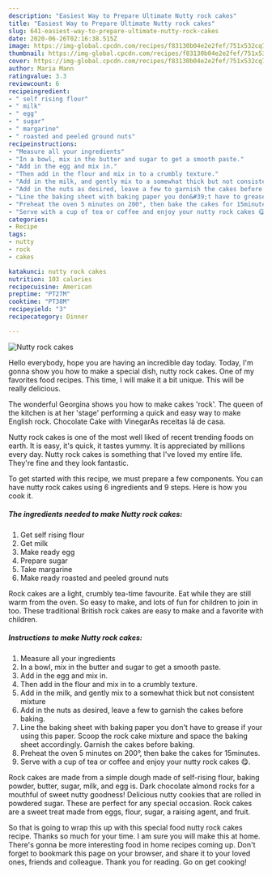 ```yaml
---
description: "Easiest Way to Prepare Ultimate Nutty rock cakes"
title: "Easiest Way to Prepare Ultimate Nutty rock cakes"
slug: 641-easiest-way-to-prepare-ultimate-nutty-rock-cakes
date: 2020-06-26T02:16:38.515Z
image: https://img-global.cpcdn.com/recipes/f83130b04e2e2fef/751x532cq70/nutty-rock-cakes-recipe-main-photo.jpg
thumbnail: https://img-global.cpcdn.com/recipes/f83130b04e2e2fef/751x532cq70/nutty-rock-cakes-recipe-main-photo.jpg
cover: https://img-global.cpcdn.com/recipes/f83130b04e2e2fef/751x532cq70/nutty-rock-cakes-recipe-main-photo.jpg
author: Maria Mann
ratingvalue: 3.3
reviewcount: 6
recipeingredient:
- " self rising flour"
- " milk"
- " egg"
- " sugar"
- " margarine"
- " roasted and peeled ground nuts"
recipeinstructions:
- "Measure all your ingredients"
- "In a bowl, mix in the butter and sugar to get a smooth paste."
- "Add in the egg and mix in."
- "Then add in the flour and mix in to a crumbly texture."
- "Add in the milk, and gently mix to a somewhat thick but not consistent mixture"
- "Add in the nuts as desired, leave a few to garnish the cakes before baking."
- "Line the baking sheet with baking paper you don&#39;t have to grease if your using this paper. Scoop the rock cake mixture and space the baking sheet accordingly. Garnish the cakes before baking."
- "Preheat the oven 5 minutes on 200°, then bake the cakes for 15minutes."
- "Serve with a cup of tea or coffee and enjoy your nutty rock cakes 😋."
categories:
- Recipe
tags:
- nutty
- rock
- cakes

katakunci: nutty rock cakes 
nutrition: 103 calories
recipecuisine: American
preptime: "PT27M"
cooktime: "PT38M"
recipeyield: "3"
recipecategory: Dinner

---
```



![Nutty rock cakes](https://img-global.cpcdn.com/recipes/f83130b04e2e2fef/751x532cq70/nutty-rock-cakes-recipe-main-photo.jpg)

Hello everybody, hope you are having an incredible day today. Today, I'm gonna show you how to make a special dish, nutty rock cakes. One of my favorites food recipes. This time, I will make it a bit unique. This will be really delicious.

The wonderful Georgina shows you how to make cakes &#39;rock&#39;. The queen of the kitchen is at her &#39;stage&#39; performing a quick and easy way to make English rock. Chocolate Cake with VinegarAs receitas lá de casa.

Nutty rock cakes is one of the most well liked of recent trending foods on earth. It is easy, it's quick, it tastes yummy. It is appreciated by millions every day. Nutty rock cakes is something that I've loved my entire life. They're fine and they look fantastic.


To get started with this recipe, we must prepare a few components. You can have nutty rock cakes using 6 ingredients and 9 steps. Here is how you cook it.

<!--inarticleads1-->

##### The ingredients needed to make Nutty rock cakes:

1. Get  self rising flour
1. Get  milk
1. Make ready  egg
1. Prepare  sugar
1. Take  margarine
1. Make ready  roasted and peeled ground nuts


Rock cakes are a light, crumbly tea-time favourite. Eat while they are still warm from the oven. So easy to make, and lots of fun for children to join in too. These traditional British rock cakes are easy to make and a favorite with children. 

<!--inarticleads2-->

##### Instructions to make Nutty rock cakes:

1. Measure all your ingredients
1. In a bowl, mix in the butter and sugar to get a smooth paste.
1. Add in the egg and mix in.
1. Then add in the flour and mix in to a crumbly texture.
1. Add in the milk, and gently mix to a somewhat thick but not consistent mixture
1. Add in the nuts as desired, leave a few to garnish the cakes before baking.
1. Line the baking sheet with baking paper you don&#39;t have to grease if your using this paper. Scoop the rock cake mixture and space the baking sheet accordingly. Garnish the cakes before baking.
1. Preheat the oven 5 minutes on 200°, then bake the cakes for 15minutes.
1. Serve with a cup of tea or coffee and enjoy your nutty rock cakes 😋.


Rock cakes are made from a simple dough made of self-rising flour, baking powder, butter, sugar, milk, and egg is. Dark chocolate almond rocks for a mouthful of sweet nutty goodness! Delicious nutty cookies that are rolled in powdered sugar. These are perfect for any special occasion. Rock cakes are a sweet treat made from eggs, flour, sugar, a raising agent, and fruit. 

So that is going to wrap this up with this special food nutty rock cakes recipe. Thanks so much for your time. I am sure you will make this at home. There's gonna be more interesting food in home recipes coming up. Don't forget to bookmark this page on your browser, and share it to your loved ones, friends and colleague. Thank you for reading. Go on get cooking!
